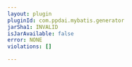 ```yaml
---
layout: plugin
pluginId: com.ppdai.mybatis.generator
jarSha1: INVALID
isJarAvailable: false
error: NONE
violations: []

---
```

